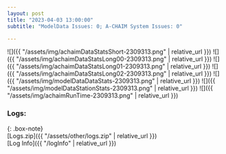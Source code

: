```yaml
---
layout: post
title: "2023-04-03 13:00:00"
subtitle: "ModelData Issues: 0; A-CHAIM System Issues: 0"

---
```


![]({{ "/assets/img/achaimDataStatsShort-2309313.png" | relative_url }})
![]({{ "/assets/img/achaimDataStatsLong00-2309313.png" | relative_url }})
![]({{ "/assets/img/achaimDataStatsLong01-2309313.png" | relative_url }})
![]({{ "/assets/img/achaimDataStatsLong02-2309313.png" | relative_url }})
![]({{ "/assets/img/modelDataDataStats-2309313.png" | relative_url }})
![]({{ "/assets/img/modelDataStationStats-2309313.png" | relative_url }})
![]({{ "/assets/img/achaimRunTime-2309313.png" | relative_url }})





### Logs:  
  
{: .box-note}  
[Logs.zip]({{ "/assets/other/logs.zip" | relative_url }})  
[Log Info]({{ "/logInfo" | relative_url }})  
